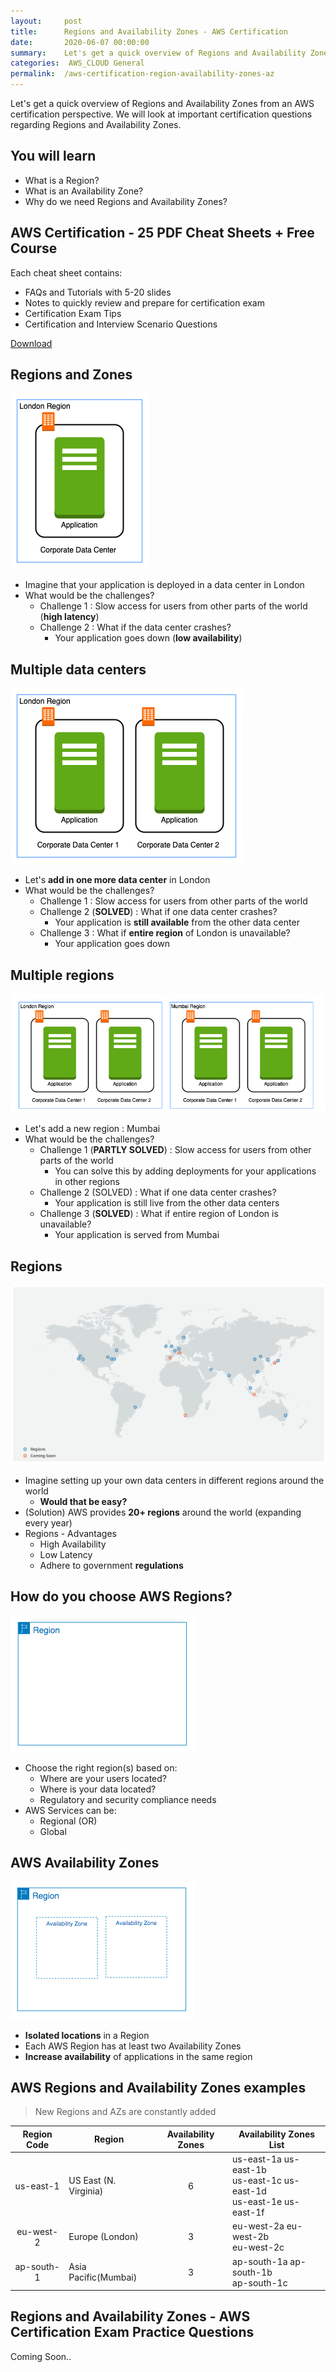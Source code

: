 ```yaml
---
layout:     post
title:      Regions and Availability Zones - AWS Certification
date:       2020-06-07 00:00:00
summary:    Let's get a quick overview of Regions and Availability Zones from an AWS certification perspective. We will look at important certification questions regarding Regions and Availability Zones. 
categories:  AWS_CLOUD General
permalink:  /aws-certification-region-availability-zones-az
---
```


Let's get a quick overview of Regions and Availability Zones from an AWS certification perspective. We will look at important certification questions regarding Regions and Availability Zones.

## You will learn
- What is a Region?
- What is an Availability Zone?
- Why do we need Regions and Availability Zones?

## AWS Certification - 25 PDF Cheat Sheets + Free Course

Each cheat sheet contains:
- FAQs and Tutorials with 5-20 slides
- Notes to quickly review and prepare for certification exam
- Certification Exam Tips
- Certification and Interview Scenario Questions

<div>
 <a href="https://links.in28minutes.com/cloud-in28minutes-teachable-free-link" target="_blank" class="button instagram">Download</a>
</div>


## Regions and Zones 
![](/images/aws/vpc/1-SingleDataCenter.png)
- Imagine that your application is deployed in a data center in London
- What would be the challenges?
	- Challenge 1 : Slow access for users from other parts of the world (**high latency**)
	- Challenge 2 : What if the data center crashes? 
		- Your application goes down (**low availability**)



## Multiple data centers
![](/images/aws/vpc/2-2-datacenters-london.png)
- Let's **add in one more data center** in London
- What would be the challenges?
	- Challenge 1 : Slow access for users from other parts of the world
	- Challenge 2 (**SOLVED**) : What if one data center crashes?
		- Your application is **still available** from the other data center
	- Challenge 3 : What if **entire region** of London is unavailable?
		- Your application goes down
		

## Multiple regions
![](/images/aws/vpc/3-2-datacenters-london-mumbai.png)
- Let's add a new region : Mumbai
- What would be the challenges?
	- Challenge 1 (**PARTLY SOLVED**) : Slow access for users from other parts of the world
		- You can solve this by adding deployments for your applications in other regions
	- Challenge 2 (SOLVED) : What if one data center crashes?
		- Your application is still live from the other data centers
	- Challenge 3 (**SOLVED**) : What if entire region of London is unavailable?
		- Your application is served from Mumbai


## Regions
![](/images/aws/aws-regions-and-az.png)
- Imagine setting up your own data centers in different regions around the world 
	- **Would that be easy?**
- (Solution) AWS provides **20+ regions** around the world (expanding every year)
- Regions - Advantages
	- High Availability
	- Low Latency
	- Adhere to government **regulations**

## How do you choose AWS Regions?
![](/images/aws/region.png)
- Choose the right region(s) based on:
	- Where are your users located?
	- Where is your data located?
	- Regulatory and security compliance needs
- AWS Services can be:
	- Regional (OR)
	- Global



## AWS Availability Zones
![](/images/aws/region-az.png) 
- **Isolated locations** in a Region
- Each AWS Region has at least two Availability Zones
- **Increase availability** of applications in the same region


## AWS Regions and Availability Zones examples

 
> New Regions and AZs are constantly added
 
| Region Code | Region  | Availability Zones | Availability Zones List |
|:--:|--|:--:|--|
| us-east-1   |  US East (N. Virginia)   | 6        | us-east-1a us-east-1b <BR/>us-east-1c  us-east-1d<BR/> us-east-1e us-east-1f      |
|  eu-west-2   |   Europe (London)     |   3     |  eu-west-2a eu-west-2b <BR/>eu-west-2c   |
|ap-south-1|Asia Pacific(Mumbai)|3|ap-south-1a ap-south-1b <BR/>ap-south-1c|

## Regions and Availability Zones - AWS Certification Exam Practice Questions

Coming Soon..
